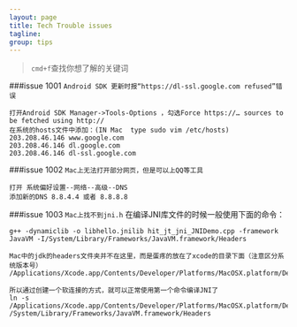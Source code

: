 ```yaml
---
layout: page
title: Tech Trouble issues
tagline: 
group: tips
---
```

> `cmd+f`查找你想了解的关键词

###issue 1001 
`Android SDK 更新时报“https://dl-ssl.google.com refused”错误`

    打开Android SDK Manager->Tools-Options ，勾选Force https://… sources to be fetched using http://
    在系统的hosts文件中添加：(IN Mac  type sudo vim /etc/hosts)
    203.208.46.146 www.google.com
    203.208.46.146 dl.google.com 
    203.208.46.146 dl-ssl.google.com


###issue 1002
`Mac上无法打开部分网页，但是可以上QQ等工具`

    打开 系统偏好设置--网络--高级--DNS
    添加新的DNS 8.8.4.4 或者 8.8.8.8


###issue 1003
`Mac上找不到jni.h`
    在编译JNI库文件的时候一般使用下面的命令：

    g++ -dynamiclib -o libhello.jnilib hit_jt_jni_JNIDemo.cpp -framework JavaVM -I/System/Library/Frameworks/JavaVM.framework/Headers

    Mac中的jdk的headers文件夹并不在这里，而是蛋疼的放在了xcode的目录下面（注意区分系统版本号）
    /Applications/Xcode.app/Contents/Developer/Platforms/MacOSX.platform/Developer/SDKs/MacOSX10.9.sdk/System/Library/Frameworks/JavaVM.framework/Versions/A/Headers/

    所以通过创建一个软连接的方式，就可以正常使用第一个命令编译JNI了
    ln -s /Applications/Xcode.app/Contents/Developer/Platforms/MacOSX.platform/Developer/SDKs/MacOSX10.9.sdk/System/Library/Frameworks/JavaVM.framework/Versions/A/Headers/ /System/Library/Frameworks/JavaVM.framework/Headers

